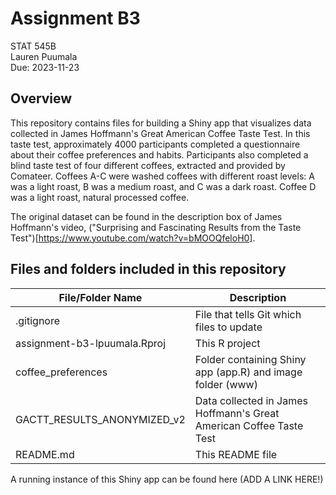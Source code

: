 # Assignment B3  
STAT 545B  
Lauren Puumala  
Due: 2023-11-23  

## Overview
This repository contains files for building a Shiny app that visualizes data collected in James Hoffmann's Great American Coffee Taste Test. In this taste test, approximately 4000 participants completed a questionnaire about their coffee preferences and habits. Participants also completed a blind taste test of four different coffees, extracted and provided by Comateer. Coffees A-C were washed coffees with different roast levels: A was a light roast, B was a medium roast, and C was a dark roast. Coffee D was a light roast, natural processed coffee.  

The original dataset can be found in the description box of James Hoffmann's video, ("Surprising and Fascinating Results from the Taste Test")[https://www.youtube.com/watch?v=bMOOQfeloH0].  

## Files and folders included in this repository  
File/Folder Name | Description  
-----------------|------------  
.gitignore | File that tells Git which files to update  
assignment-b3-lpuumala.Rproj | This R project
coffee_preferences | Folder containing Shiny app (app.R) and image folder (www)  
GACTT_RESULTS_ANONYMIZED_v2 | Data collected in James Hoffmann's Great American Coffee Taste Test  
README.md | This README file  

A running instance of this Shiny app can be found here (ADD A LINK HERE!)
